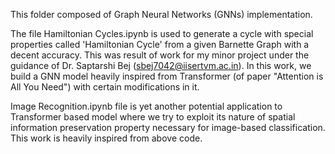 This folder composed of Graph Neural Networks (GNNs) implementation.

The file Hamiltonian Cycles.ipynb is used to generate a cycle with special properties called 'Hamiltonian Cycle' from a given Barnette Graph with a decent accuracy. This was result of work for my minor project under the guidance of Dr. Saptarshi Bej (sbej7042@iisertvm.ac.in). In this work, we build a GNN model heavily inspired from Transformer (of paper "Attention is All You Need") with certain modifications in it.

Image Recognition.ipynb file is yet another potential application to Transformer based model where we try to exploit its nature of spatial information preservation property necessary for image-based classification. This work is heavily inspired from above code.
